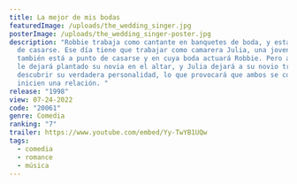 ```yaml
---
title: La mejor de mis bodas
featuredImage: /uploads/the_wedding_singer.jpg
posterImage: /uploads/the_wedding_singer-poster.jpg
description: "Robbie trabaja como cantante en banquetes de boda, y está a punto
  de casarse. Ese día tiene que trabajar como camarera Julia, una joven que
  también está a punto de casarse y en cuya boda actuará Robbie. Pero a Robbie
  le dejará plantado su novia en el altar, y Julia dejará a su novio tras
  descubrir su verdadera personalidad, lo que provocará que ambos se conozcan e
  inicien una relación. "
release: "1998"
view: 07-24-2022
code: "20061"
genre: Comedia
ranking: "7"
trailer: https://www.youtube.com/embed/Yy-TwYB1UQw
tags:
  - comedia
  - romance
  - música
---
```

